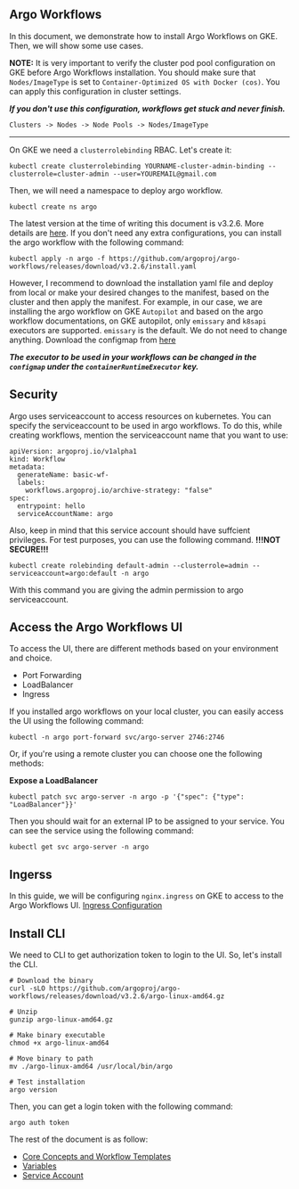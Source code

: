## **Argo Workflows**

In this document, we demonstrate how to install Argo Workflows on GKE. Then, we will show some use cases.

**NOTE:** It is very important to verify the cluster pod pool configuration on GKE before Argo Workflows installation. You should make sure that `Nodes/ImageType` is set to `Container-Optimized OS with Docker (cos)`. You can apply this configuration in cluster settings.

**_If you don't use this configuration, workflows get stuck and never finish._**

```
Clusters -> Nodes -> Node Pools -> Nodes/ImageType
```

---

On GKE we need a `clusterrolebinding` RBAC. Let's create it:

```
kubectl create clusterrolebinding YOURNAME-cluster-admin-binding --clusterrole=cluster-admin --user=YOUREMAIL@gmail.com
```

Then, we will need a namespace to deploy argo workflow.

```
kubectl create ns argo
```

The latest version at the time of writing this document is v3.2.6. More details are [here](https://github.com/argoproj/argo-workflows/releases/tag/v3.2.6). If you don't need any extra configurations, you can install the argo workflow with the following command:

```
kubectl apply -n argo -f https://github.com/argoproj/argo-workflows/releases/download/v3.2.6/install.yaml
```

However, I recommend to download the installation yaml file and deploy from local or make your desired changes to the manifest, based on the cluster and then apply the manifest. For example, in our case, we are installing the argo workflow on GKE `Autopilot` and based on the argo workflow documentations, on GKE autopilot, only `emissary` and `k8sapi` executors are supported. `emissary` is the default. We do not need to change anything.
Download the configmap from [here](https://argoproj.github.io/argo-workflows/workflow-controller-configmap.yaml)

**_The executor to be used in your workflows can be changed in the `configmap` under the `containerRuntimeExecutor` key._**

## **Security**

Argo uses serviceaccount to access resources on kubernetes. You can specify the serviceaccount to be used in argo workflows. To do this, while creating workflows, mention the serviceaccount name that you want to use:

```
apiVersion: argoproj.io/v1alpha1
kind: Workflow
metadata:
  generateName: basic-wf-
  labels:
    workflows.argoproj.io/archive-strategy: "false"
spec:
  entrypoint: hello
  serviceAccountName: argo
```

Also, keep in mind that this service account should have suffcient privileges. For test purposes, you can use the following command. **!!!NOT SECURE!!!**

```
kubectl create rolebinding default-admin --clusterrole=admin --serviceaccount=argo:default -n argo
```

With this command you are giving the admin permission to argo serviceaccount.

## **Access the Argo Workflows UI**

To access the UI, there are different methods based on your environment and choice.

- Port Forwarding
- LoadBalancer
- Ingress

If you installed argo workflows on your local cluster, you can easily access the UI using the following command:

```
kubectl -n argo port-forward svc/argo-server 2746:2746
```

Or, if you're using a remote cluster you can choose one the following methods:

**Expose a LoadBalancer**

```
kubectl patch svc argo-server -n argo -p '{"spec": {"type": "LoadBalancer"}}'
```

Then you should wait for an external IP to be assigned to your service. You can see the service using the following command:

```
kubectl get svc argo-server -n argo
```

## **Ingerss**

In this guide, we will be configuring `nginx.ingress` on GKE to access to the Argo Workflows UI.
[Ingress Configuration](./ingress-configuration.md)

## **Install CLI**

We need to CLI to get authorization token to login to the UI. So, let's install the CLI.

```
# Download the binary
curl -sLO https://github.com/argoproj/argo-workflows/releases/download/v3.2.6/argo-linux-amd64.gz

# Unzip
gunzip argo-linux-amd64.gz

# Make binary executable
chmod +x argo-linux-amd64

# Move binary to path
mv ./argo-linux-amd64 /usr/local/bin/argo

# Test installation
argo version
```

Then, you can get a login token with the following command:

```
argo auth token
```

The rest of the document is as follow:

- [Core Concepts and Workflow Templates](./templates.md)
- [Variables](./variables.md)
- [Service Account](./service-account.md)
